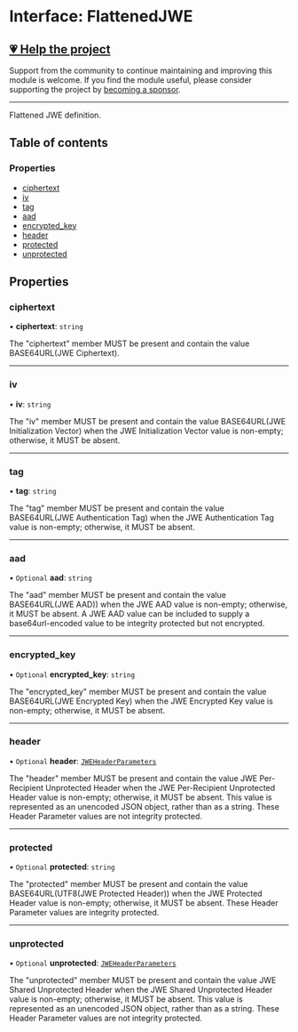 # Interface: FlattenedJWE

## [💗 Help the project](https://github.com/sponsors/panva)

Support from the community to continue maintaining and improving this module is welcome. If you find the module useful, please consider supporting the project by [becoming a sponsor](https://github.com/sponsors/panva).

---

Flattened JWE definition.

## Table of contents

### Properties

- [ciphertext](types.FlattenedJWE.md#ciphertext)
- [iv](types.FlattenedJWE.md#iv)
- [tag](types.FlattenedJWE.md#tag)
- [aad](types.FlattenedJWE.md#aad)
- [encrypted\_key](types.FlattenedJWE.md#encrypted_key)
- [header](types.FlattenedJWE.md#header)
- [protected](types.FlattenedJWE.md#protected)
- [unprotected](types.FlattenedJWE.md#unprotected)

## Properties

### ciphertext

• **ciphertext**: `string`

The "ciphertext" member MUST be present and contain the value BASE64URL(JWE Ciphertext).

___

### iv

• **iv**: `string`

The "iv" member MUST be present and contain the value BASE64URL(JWE Initialization Vector) when
the JWE Initialization Vector value is non-empty; otherwise, it MUST be absent.

___

### tag

• **tag**: `string`

The "tag" member MUST be present and contain the value BASE64URL(JWE Authentication Tag) when
the JWE Authentication Tag value is non-empty; otherwise, it MUST be absent.

___

### aad

• `Optional` **aad**: `string`

The "aad" member MUST be present and contain the value BASE64URL(JWE AAD)) when the JWE AAD
value is non-empty; otherwise, it MUST be absent. A JWE AAD value can be included to supply a
base64url-encoded value to be integrity protected but not encrypted.

___

### encrypted\_key

• `Optional` **encrypted\_key**: `string`

The "encrypted_key" member MUST be present and contain the value BASE64URL(JWE Encrypted Key)
when the JWE Encrypted Key value is non-empty; otherwise, it MUST be absent.

___

### header

• `Optional` **header**: [`JWEHeaderParameters`](types.JWEHeaderParameters.md)

The "header" member MUST be present and contain the value JWE Per- Recipient Unprotected Header
when the JWE Per-Recipient Unprotected Header value is non-empty; otherwise, it MUST be absent.
This value is represented as an unencoded JSON object, rather than as a string. These Header
Parameter values are not integrity protected.

___

### protected

• `Optional` **protected**: `string`

The "protected" member MUST be present and contain the value BASE64URL(UTF8(JWE Protected
Header)) when the JWE Protected Header value is non-empty; otherwise, it MUST be absent. These
Header Parameter values are integrity protected.

___

### unprotected

• `Optional` **unprotected**: [`JWEHeaderParameters`](types.JWEHeaderParameters.md)

The "unprotected" member MUST be present and contain the value JWE Shared Unprotected Header
when the JWE Shared Unprotected Header value is non-empty; otherwise, it MUST be absent. This
value is represented as an unencoded JSON object, rather than as a string. These Header
Parameter values are not integrity protected.
